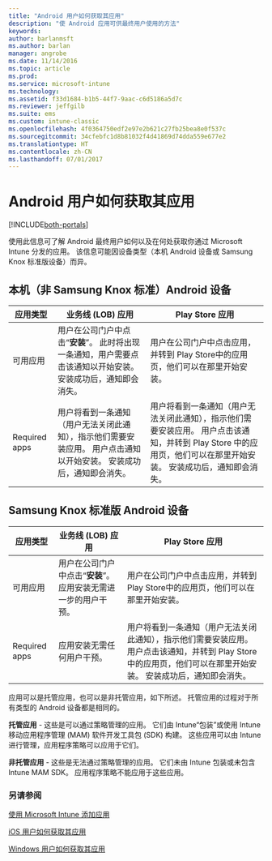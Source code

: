 ```yaml
---
title: "Android 用户如何获取其应用"
description: "使 Android 应用可供最终用户使用的方法"
keywords: 
author: barlanmsft
ms.author: barlan
manager: angrobe
ms.date: 11/14/2016
ms.topic: article
ms.prod: 
ms.service: microsoft-intune
ms.technology: 
ms.assetid: f33d1684-b1b5-44f7-9aac-c6d5186a5d7c
ms.reviewer: jeffgilb
ms.suite: ems
ms.custom: intune-classic
ms.openlocfilehash: 4f0364750edf2e97e2b621c27fb25bea8e0f537c
ms.sourcegitcommit: 34cfebfc1d8b81032f4d41869d74dda559e677e2
ms.translationtype: HT
ms.contentlocale: zh-CN
ms.lasthandoff: 07/01/2017
---
```

# <a name="how-your-android-users-get-their-apps"></a>Android 用户如何获取其应用

[!INCLUDE[both-portals](./includes/note-for-both-portals.md)]

使用此信息可了解 Android 最终用户如何以及在何处获取你通过 Microsoft Intune 分发的应用。 该信息可能因设备类型（本机 Android 设备或 Samsung Knox 标准版设备）而异。

## <a name="native-non-samsung-knox-standard-android-devices"></a>本机（非 Samsung Knox 标准）Android 设备

| 应用类型 | 业务线 (LOB) 应用 | Play Store 应用  |
| ------------- |-------------| -----|
| 可用应用      | 用户在公司门户中点击“**安装**”。 此时将出现一条通知，用户需要点击该通知以开始安装。 安装成功后，通知即会消失。 | 用户在公司门户中点击应用，并转到 Play Store中的应用页，他们可以在那里开始安装。|
| Required apps      | 用户将看到一条通知（用户无法关闭此通知），指示他们需要安装应用。 用户点击通知以开始安装。 安装成功后，通知即会消失。    | 用户将看到一条通知（用户无法关闭此通知），指示他们需要安装应用。 用户点击该通知，并转到 Play Store 中的应用页，他们可以在那里开始安装。 安装成功后，通知即会消失。 |

## <a name="samsung-knox-standard-android-devices"></a>Samsung Knox 标准版 Android 设备

| 应用类型 | 业务线 (LOB) 应用 | Play Store 应用  |
| ------------- |-------------| -----|
| 可用应用      | 用户在公司门户中点击“**安装**”。 应用安装无需进一步的用户干预。 | 用户在公司门户中点击应用，并转到 Play Store中的应用页，他们可以在那里开始安装。|
| Required apps      | 应用安装无需任何用户干预。    | 用户将看到一条通知（用户无法关闭此通知），指示他们需要安装应用。 用户点击该通知，并转到 Play Store 中的应用页，他们可以在那里开始安装。 安装成功后，通知即会消失。 |

应用可以是托管应用，也可以是非托管应用，如下所述。 托管应用的过程对于所有类型的 Android 设备都是相同的。

**托管应用** - 这些是可以通过策略管理的应用。 它们由 Intune“包装”或使用 Intune 移动应用程序管理 (MAM) 软件开发工具包 (SDK) 构建。 这些应用可以由 Intune 进行管理，应用程序策略可以应用于它们。

**非托管应用** - 这些是无法通过策略管理的应用。 它们未由 Intune 包装或未包含 Intune MAM SDK。 应用程序策略不能应用于这些应用。

### <a name="see-also"></a>另请参阅
[使用 Microsoft Intune 添加应用](apps-add.md)

[iOS 用户如何获取其应用](end-user-apps-ios.md)

[Windows 用户如何获取其应用](end-user-apps-windows.md)
